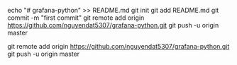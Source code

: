 echo "# grafana-python" >> README.md
git init
git add README.md
git commit -m "first commit"
git remote add origin https://github.com/nguyendat5307/grafana-python.git
git push -u origin master


git remote add origin https://github.com/nguyendat5307/grafana-python.git
git push -u origin master